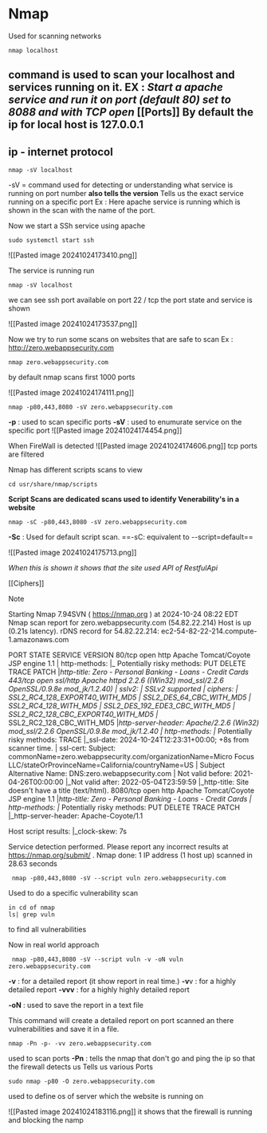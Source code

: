 # Nmap

Used for scanning networks
```
nmap localhost
```

command is used to scan your localhost and services running on it.
EX : *Start a apache service and run it on port (default 80) set to 8088 and with TCP open*
[[Ports]]
By default the ip for local host  is **127.0.0.1**
---
ip - internet protocol
---

```
nmap -sV localhost
```

-sV = command used for detecting or understanding what service is running on port number **also tells the version**
Tells us the exact service running on a specific port
Ex : Here apache service is running which is shown in the scan with the name of the port.

Now we start a SSh service using apache
```
sudo systemctl start ssh
```


![[Pasted image 20241024173410.png]]


The service is running
run
```
nmap -sV localhost
```
we can see ssh port available on port 22 / tcp the port state and service is shown


![[Pasted image 20241024173537.png]]


Now we try to run some scans on websites that are safe to scan
Ex : http://zero.webappsecurity.com
```
nmap zero.webappsecurity.com
```
by default nmap scans first 1000 ports 

![[Pasted image 20241024174111.png]]

```
nmap -p80,443,8080 -sV zero.webappsecurity.com
```

**-p** : used to scan specific ports
**-sV** : used to enumurate service on the specific port 
![[Pasted image 20241024174454.png]]


When FireWall is detected 
![[Pasted image 20241024174606.png]]
tcp ports are filtered


Nmap has different scripts scans 
to view 
```
cd usr/share/nmap/scripts
```

**Script Scans are dedicated scans used to identify Venerability's in a website**

```
nmap -sC -p80,443,8080 -sV zero.webappsecurity.com
```

**-Sc** : Used for default script scan.
 ==-sC: equivalent to --script=default==

![[Pasted image 20241024175713.png]]

*When this is shown it shows that the site used API of RestfulApi*

[[Ciphers]]

> [!NOTE]
> Starting Nmap 7.94SVN ( https://nmap.org ) at 2024-10-24 08:22 EDT
> Nmap scan report for zero.webappsecurity.com (54.82.22.214)
> Host is up (0.21s latency).
> rDNS record for 54.82.22.214: ec2-54-82-22-214.compute-1.amazonaws.com
> 
> PORT     STATE SERVICE  VERSION
> 80/tcp   open  http     Apache Tomcat/Coyote JSP engine 1.1
> | http-methods: 
> |_  Potentially risky methods: PUT DELETE TRACE PATCH
> |_http-title: Zero - Personal Banking - Loans - Credit Cards
> 443/tcp  open  ssl/http Apache httpd 2.2.6 ((Win32) mod_ssl/2.2.6 OpenSSL/0.9.8e mod_jk/1.2.40)
> | sslv2: 
> |   SSLv2 supported
> |   ciphers: 
> |     SSL2_RC4_128_EXPORT40_WITH_MD5
> |     SSL2_DES_64_CBC_WITH_MD5
> |     SSL2_RC4_128_WITH_MD5
> |     SSL2_DES_192_EDE3_CBC_WITH_MD5
> |     SSL2_RC2_128_CBC_EXPORT40_WITH_MD5
> |_    SSL2_RC2_128_CBC_WITH_MD5
> |_http-server-header: Apache/2.2.6 (Win32) mod_ssl/2.2.6 OpenSSL/0.9.8e mod_jk/1.2.40
> | http-methods: 
> |_  Potentially risky methods: TRACE
> |_ssl-date: 2024-10-24T12:23:31+00:00; +8s from scanner time.
> | ssl-cert: Subject: commonName=zero.webappsecurity.com/organizationName=Micro Focus LLC/stateOrProvinceName=California/countryName=US
> | Subject Alternative Name: DNS:zero.webappsecurity.com
> | Not valid before: 2021-04-26T00:00:00
> |_Not valid after:  2022-05-04T23:59:59
> |_http-title: Site doesn't have a title (text/html).
> 8080/tcp open  http     Apache Tomcat/Coyote JSP engine 1.1
> |_http-title: Zero - Personal Banking - Loans - Credit Cards
> | http-methods: 
> |_  Potentially risky methods: PUT DELETE TRACE PATCH
> |_http-server-header: Apache-Coyote/1.1
> 
> Host script results:
> |_clock-skew: 7s
> 
> Service detection performed. Please report any incorrect results at https://nmap.org/submit/ .
> Nmap done: 1 IP address (1 host up) scanned in 28.63 seconds


```
 nmap -p80,443,8080 -sV --script vuln zero.webappsecurity.com

```

Used to do a specific vulnerability scan

```
in cd of nmap
ls| grep vuln
```

to find all vulnerabilities

Now in real world approach 
```
 nmap -p80,443,8080 -sV --script vuln -v -oN vuln zero.webappsecurity.com
```

**-v** : for a detailed report (it show report in real time.)
**-v**v : for a highly detailed report
**-vvv** : for a highly highly detailed report

**-oN** : used to save the report in a text file

This command will create a detailed report on port scanned an there vulnerabilities and save it in a file. 


```
nmap -Pn -p- -vv zero.webappsecurity.com
```

used to scan ports 
**-Pn** : tells the nmap that don't go and ping the ip so that the firewall detects us 
Tells us various Ports

```
sudo nmap -p80 -O zero.webappsecurity.com
```

used to define os of server which the website is running on


![[Pasted image 20241024183116.png]]
it shows that the firewall is running and blocking the namp















